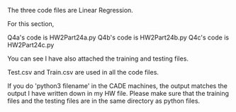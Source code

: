 The three code files are Linear Regression.

For this section,

Q4a's code is HW2Part24a.py 
Q4b's code is HW2Part24b.py 
Q4c's code is HW2Part24c.py

You can see I have also attached the training and testing files. 

Test.csv and Train.csv are used in all the code files.

If you do 'python3 filename' in the CADE machines, the output matches the output I have written down in my HW file. Please make sure
that the training files and the testing files are in the same directory as python files.
